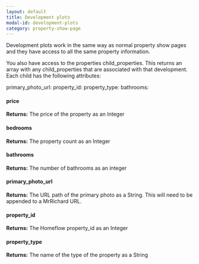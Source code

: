 ```yaml
---
layout: default
title: Development plots
modal-id: development-plots
category: property-show-page
---
```

Development plots work in the same way as normal property show pages and they
have access to all the same property information.

You also have access to the properties child_properties. This returns an array
with any child_properties that are associated with that development. Each child has the following
attributes:

primary_photo_url:
property_id:
property_type:
bathrooms:

#### price
**Returns:** The price of the property as an Integer

#### bedrooms
**Returns:** The property count as an Integer

#### bathrooms
**Returns:** The number of bathrooms as an integer

#### primary_photo_url
**Returns:** The URL path of the primary photo as a String. This will need to be appended to a MrRichard URL.

#### property_id
**Returns:** The Homeflow property_id as an Integer

#### property_type
**Returns:** The name of the type of the property as a String
